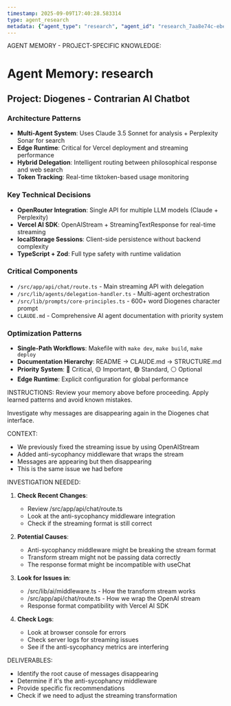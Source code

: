 ```yaml
---
timestamp: 2025-09-09T17:40:28.583314
type: agent_research
metadata: {"agent_type": "research", "agent_id": "research_7aa8e74c-ebe7-44d5-9514-d09e6c481fdb", "session_id": "7aa8e74c-ebe7-44d5-9514-d09e6c481fdb", "delegation_context": {"description": "Fix disappearing messages issue", "timestamp": "2025-09-09T17:40:28.582818"}}
---
```



AGENT MEMORY - PROJECT-SPECIFIC KNOWLEDGE:
# Agent Memory: research
<!-- Last Updated: 2025-09-09T02:43:00.000000Z -->

## Project: Diogenes - Contrarian AI Chatbot

### Architecture Patterns
- **Multi-Agent System**: Uses Claude 3.5 Sonnet for analysis + Perplexity Sonar for search
- **Edge Runtime**: Critical for Vercel deployment and streaming performance
- **Hybrid Delegation**: Intelligent routing between philosophical response and web search
- **Token Tracking**: Real-time tiktoken-based usage monitoring

### Key Technical Decisions  
- **OpenRouter Integration**: Single API for multiple LLM models (Claude + Perplexity)
- **Vercel AI SDK**: OpenAIStream + StreamingTextResponse for real-time streaming
- **localStorage Sessions**: Client-side persistence without backend complexity
- **TypeScript + Zod**: Full type safety with runtime validation

### Critical Components
- `/src/app/api/chat/route.ts` - Main streaming API with delegation
- `/src/lib/agents/delegation-handler.ts` - Multi-agent orchestration  
- `/src/lib/prompts/core-principles.ts` - 600+ word Diogenes character prompt
- `CLAUDE.md` - Comprehensive AI agent documentation with priority system

### Optimization Patterns
- **Single-Path Workflows**: Makefile with `make dev`, `make build`, `make deploy`
- **Documentation Hierarchy**: README → CLAUDE.md → STRUCTURE.md
- **Priority System**: 🔴 Critical, 🟡 Important, 🟢 Standard, ⚪ Optional
- **Edge Runtime**: Explicit configuration for global performance


INSTRUCTIONS: Review your memory above before proceeding. Apply learned patterns and avoid known mistakes.


Investigate why messages are disappearing again in the Diogenes chat interface.

CONTEXT:
- We previously fixed the streaming issue by using OpenAIStream
- Added anti-sycophancy middleware that wraps the stream
- Messages are appearing but then disappearing
- This is the same issue we had before

INVESTIGATION NEEDED:

1. **Check Recent Changes**:
   - Review /src/app/api/chat/route.ts 
   - Look at the anti-sycophancy middleware integration
   - Check if the streaming format is still correct

2. **Potential Causes**:
   - Anti-sycophancy middleware might be breaking the stream format
   - Transform stream might not be passing data correctly
   - The response format might be incompatible with useChat

3. **Look for Issues in**:
   - /src/lib/ai/middleware.ts - How the transform stream works
   - /src/app/api/chat/route.ts - How we wrap the OpenAI stream
   - Response format compatibility with Vercel AI SDK

4. **Check Logs**:
   - Look at browser console for errors
   - Check server logs for streaming issues
   - See if the anti-sycophancy metrics are interfering

DELIVERABLES:
- Identify the root cause of messages disappearing
- Determine if it's the anti-sycophancy middleware
- Provide specific fix recommendations
- Check if we need to adjust the streaming transformation